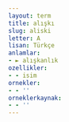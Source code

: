 ```yaml
---
layout: term
title: alışkı
slug: aliski
letter: A
lisan: Türkçe
anlamlar:
- ► alışkanlık
ozellikler:
- - isim
ornekler:
- - ''
orneklerkaynak:
- - ''
---
```

